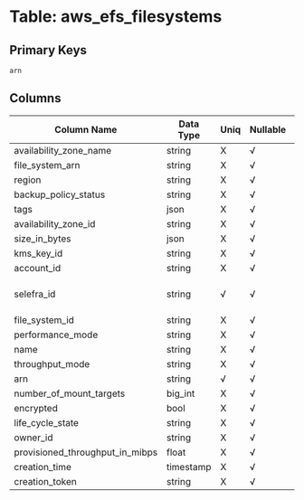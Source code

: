 # Table: aws_efs_filesystems

## Primary Keys 

```
arn
```


## Columns 

|  Column Name   |  Data Type  | Uniq | Nullable | Description | 
|  ----  | ----  | ----  | ----  | ---- | 
| availability_zone_name | string | X | √ |  | 
| file_system_arn | string | X | √ |  | 
| region | string | X | √ |  | 
| backup_policy_status | string | X | √ |  | 
| tags | json | X | √ |  | 
| availability_zone_id | string | X | √ |  | 
| size_in_bytes | json | X | √ |  | 
| kms_key_id | string | X | √ |  | 
| account_id | string | X | √ |  | 
| selefra_id | string | √ | √ | primary keys value md5 | 
| file_system_id | string | X | √ |  | 
| performance_mode | string | X | √ |  | 
| name | string | X | √ |  | 
| throughput_mode | string | X | √ |  | 
| arn | string | √ | √ |  | 
| number_of_mount_targets | big_int | X | √ |  | 
| encrypted | bool | X | √ |  | 
| life_cycle_state | string | X | √ |  | 
| owner_id | string | X | √ |  | 
| provisioned_throughput_in_mibps | float | X | √ |  | 
| creation_time | timestamp | X | √ |  | 
| creation_token | string | X | √ |  | 


